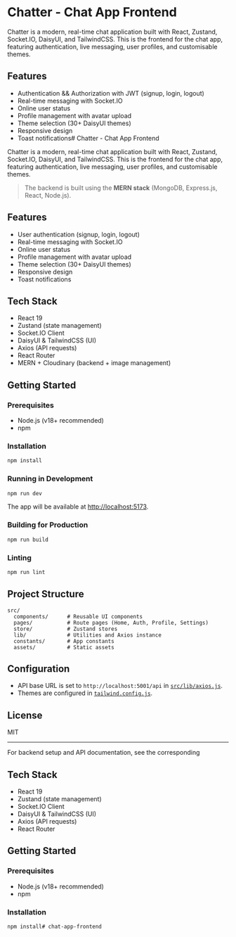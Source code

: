 # Chatter - Chat App Frontend

Chatter is a modern, real-time chat application built with React, Zustand, Socket.IO, DaisyUI, and TailwindCSS. This is the frontend for the chat app, featuring authentication, live messaging, user profiles, and customisable themes.

## Features

- Authentication && Authorization with JWT (signup, login, logout)
- Real-time messaging with Socket.IO
- Online user status
- Profile management with avatar upload
- Theme selection (30+ DaisyUI themes)
- Responsive design
- Toast notifications# Chatter - Chat App Frontend

Chatter is a modern, real-time chat application built with React, Zustand, Socket.IO, DaisyUI, and TailwindCSS. This is the frontend for the chat app, featuring authentication, live messaging, user profiles, and customisable themes.

> The backend is built using the **MERN stack** (MongoDB, Express.js, React, Node.js).

## Features

- User authentication (signup, login, logout)
- Real-time messaging with Socket.IO
- Online user status
- Profile management with avatar upload
- Theme selection (30+ DaisyUI themes)
- Responsive design
- Toast notifications

## Tech Stack

- React 19
- Zustand (state management)
- Socket.IO Client
- DaisyUI & TailwindCSS (UI)
- Axios (API requests)
- React Router
- MERN + Cloudinary (backend + image management)

## Getting Started

### Prerequisites

- Node.js (v18+ recommended)
- npm

### Installation

```sh
npm install
```

### Running in Development

```sh
npm run dev
```

The app will be available at [http://localhost:5173](http://localhost:5173).

### Building for Production

```sh
npm run build
```

### Linting

```sh
npm run lint
```

## Project Structure

```
src/
  components/      # Reusable UI components
  pages/           # Route pages (Home, Auth, Profile, Settings)
  store/           # Zustand stores
  lib/             # Utilities and Axios instance
  constants/       # App constants
  assets/          # Static assets
```

## Configuration

- API base URL is set to `http://localhost:5001/api` in [`src/lib/axios.js`](src/lib/axios.js).
- Themes are configured in [`tailwind.config.js`](tailwind.config.js).

## License

MIT

---

For backend setup and API documentation, see the corresponding

## Tech Stack

- React 19
- Zustand (state management)
- Socket.IO Client
- DaisyUI & TailwindCSS (UI)
- Axios (API requests)
- React Router

## Getting Started

### Prerequisites

- Node.js (v18+ recommended)
- npm

### Installation

```sh
npm install# chat-app-frontend
```
